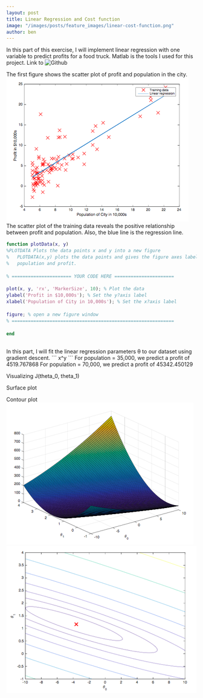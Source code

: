 ```yaml
---
layout: post
title: Linear Regression and Cost function
image: "/images/posts/feature_images/linear-cost-function.png"
author: ben
---
```


In this part of this exercise, I will implement linear regression with one variable to predict profits for a food truck. 
Matlab is the tools I used for this project. Link to ![Github](https://github.com/Lanbig/Machine-Learning/tree/master/machine-learning-ex1)

The first figure shows the scatter plot of profit and population in the city. 
![Scatter plot and linear line](/images/posts/content_images/linear-fit.png)
The scatter plot of the training data reveals the positive relationship between profit and population. Also, the blue line is the regression line.

```matlab
function plotData(x, y)
%PLOTDATA Plots the data points x and y into a new figure 
%   PLOTDATA(x,y) plots the data points and gives the figure axes labels of
%   population and profit.

% ====================== YOUR CODE HERE ======================

plot(x, y, 'rx', 'MarkerSize', 10); % Plot the data 
ylabel('Profit in $10,000s'); % Set the y?axis label 
xlabel('Population of City in 10,000s'); % Set the x?axis label

figure; % open a new figure window
% ============================================================

end
```

<br />
In this part, I will fit the linear regression parameters θ to our dataset using gradient descent. 
```
x^y
```
For population = 35,000, we predict a profit of 4519.767868
For population = 70,000, we predict a profit of 45342.450129

Visualizing J(theta_0, theta_1)

Surface plot

Contour plot
![Surface plot](/images/posts/content_images/linear-cost-function.png)
![Contour plot](/images/posts/content_images/linear-cost-function2.png)
